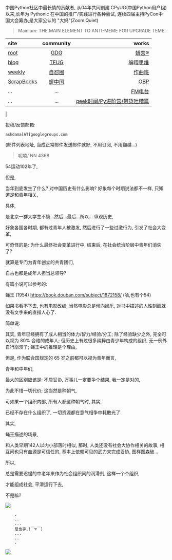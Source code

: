 中国Python社区中最长情的贡献者, 从04年共同创建 CPyUG(中国Python用户组)以来,长年为 Pythonic 在中国的推广/实践进行各种尝试, 连续四届主持PyCon中国大会筹办,是大家公认的 "大妈"(Zoom.Quiet)

> Mainium: THE MAIN ELEMENT TO ANTI-MEME FOR UPGRADE TEME.

| site | community | works |
| :-----| :----: | ----: |
| [root](http://zoomquiet.io/) | [GDG](https://blog.zhgdg.org/) | [蟒营®](https://doc.101.camp/) |
| [blog](https://blog.zoomquiet.io/pages/zoomquiet.html) | [TFUG](http://zh.tfug.world/) | [编程思维](https://py.101.camp/) |
| [weekly](http://weekly.pychina.org/) | [自怼圈](https://du.101.camp/) | [作曲班](https://mu.101.camp/) |
| [ScrapBooks](https://zoomquiet.io/collection.html) | [蟒中国](https://pychina.org/) | [OBP](https://zoomquiet.io/obp/index.html) |
| ... | ... | [FM电台](https://fm.101.camp/) |
| ... | ... | [geek时间/Py进阶营/带货吐糟篇](https://fm.101.camp/2020/geek2py-dama.html) 
 |


投稿/反馈邮箱:

    askdama[AT]googlegroups.com

(邮件列表地址, 
当成正常邮件发送邮件就好, 不用订阅, 不用翻越...)


> ​呢喃/ NN 4368




54运动102年了,

但是,

当年到底发生了什么?
对中国历史有什么影响?
好象每个时期说法都不一样,
只知道是和青年相关,

具体,

是北京一群大学生不愤...然后...最后...所以...
纵观历史,

好象各国各时期,
都有过青年人被激发,
然后进行了一些过激行为,
引发了社会大变革,

可奇怪的是:
为什么最终社会变革进行中,
结束后,
在社会统治阶层中青年们消失了?

就算是专门为青年创立的共青团们,

自古也都是成年人担当总领导?


有篇小说可以参考的:

蝇王 (1954)
https://book.douban.com/subject/1872158/
(哈,也有个54)

如果书看不下去,
也有电影改编,
当然电影总是倾向娱乐,
对书中描述的人性刻画就没有文字来的直指人心了.


简单说:

其实, 青年已经拥有了成人相当的体力/智力/经验/分工;
除了经验缺少之外, 完全可以视为 80% 合格的成年人;
但历史上有过很多纯粹由青少年构成的组织,
无一例外自行崩溃了;
蝇王中的推理是个理由,

但是,
作为联合国规定的 65 岁之前都可以视为青年而言,

青年和中年们,

最大的区别应该是:
不屑妥协,
万事儿一定要争个结果,
我一定是对的,

为此不惜一切代价;
这当然是种朝气,

可如果一个组织内部,
所有人都这种朝气时,
其实,

已经不存在什么组织了,
一切资源都在意气相争中耗散光了.



其实,

蝇王描述的场景,

和人类早期142人以内小部落时相似,
那时,
人类还没有社会大协作相关的故事,
相互间也只有血源是可信任的,
基本上依赖可见的武力来完成妥协,
图样图森破...

所以,

总是需要迟缓的中老年来作为社会组织间的润滑剂,
这样一个个组织,

才能组成社会,
平滑运行下去,


不是嘛?








![](http://ydlj.zoomquiet.top/ipic/2021-05-03-zq42-today-card-2105.004.jpeg)

```
    .
    ..
    ...
    是也乎,(￣▽￣)
    ...
    ..
    .
```


![](http://ydlj.zoomquiet.top/ipic/2021-04-30-210411DU21.4zip.jpg)

